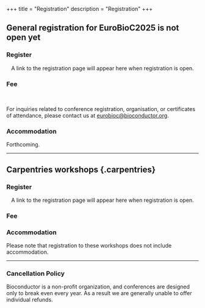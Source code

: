 +++
title = "Registration"
description = "Registration"
+++

## General registration for EuroBioC2025 is not open yet

<!-- #### Registration fees -->

<!-- {{< feeTable >}} -->

### Register

<center>
A link to the registration page will appear here when registration is open.
<!-- Registration is now open via the <a href="https://www.oxforduniversitystores.co.uk/conferences-and-events/statistics/statistics/eurobioc2024" target="_blank">Oxford University Store</a>. -->
</center>

### Fee

<!--
|   |   |
| :----- | :-- |
| Junior Researcher Undergraduate or postgraduate students and postdocs	| **£100.00** |
| Academic / Non-profit Researchers from academic and other non-profit institutions | **£250.00** |
| Industry / For-profit Researchers from the commercial sector | **£500.00** |
-->

<br/>

<!-- **Important**:  If your employer will pay the invoice by bank transfer or reimburse you for the costs, use the name of the institute/company/university and corresponding institutional address.
If you are registering as a private person and will not get reimbursed by your employer, use your private residential address.  -->

<!-- In case of doubts, double check with your employer before registration or send us an email. -->

<!-- {{< registrationForm >}} -->

For inquiries related to conference registration, organisation, or certificates of attendance, please contact us at <eurobioc@bioconductor.org>.

### Accommodation

Forthcoming.
<!--
Accommodation was arranged with [New College](https://www.new.ox.ac.uk/).

Rooms in New College can be booked directly as part of the registration process (see registration link above).
-->

<hr/>

## Carpentries workshops {.carpentries}

### Register

<center>
A link to the registration page will appear here when registration is open.
<!-- Registration is now open via the <a href="https://www.oxforduniversitystores.co.uk/conferences-and-events/statistics/statistics/bioconductor-carpentries-workshops" target="_blank">Oxford University Store</a>. -->
<!-- Please follow the links below to apply to each individual workshop. Note: You do not need to register for the conference to attend the workshops. -->
</center>

### Fee

<!--
|   |   |   |
| :----- | :-- | :-- |
| Introduction to R and Bioconductor	| **£100.00** | [Apply][bioc-intro-register] |
| RNA-seq analysis with Bioconductor | **£100.00** | [Apply][bioc-rnaseq-register] |
| Introduction to the Bioconductor project | **£100.00** | [Apply][ bioc-project-register] |
-->

### Accommodation

Please note that registration to these workshops does not include accommodation.

<hr/>

### Cancellation Policy

Bioconductor is a non-profit organization, and conferences are designed only to break even every year. As a result we are generally unable to offer individual refunds.

[bioc-intro-register]: https://bioconductor.github.io/2024-09-02-BiocIntro-EuroBioc/
[bioc-rnaseq-register]: https://bioconductor.github.io/2024-09-02-RNASeq-EuroBioc/
[bioc-project-register]: https://bioconductor.github.io/2024-09-03-BiocProject-EuroBioc/
